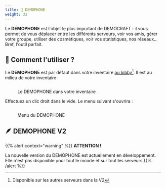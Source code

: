 ```yaml
---
title: 📱 DEMOPHONE
weight: 32
---
```


Le **DEMOPHONE** est l'objet le plus important de DEMOCRAFT : il vous permet de vous déplacer entre les différents serveurs, voir vos amis, gérer votre groupe, utiliser des cosmétiques, voir vos statistiques, nos réseaux... Bref, l'outil parfait.

## 🧐  Comment l'utiliser ?

Le **DEMOPHONE** est par défaut dans votre inventaire [au lobby](#user-content-fn-1)[^1]. Il est au milieu de votre inventaire

<figure><img src="../.gitbook/assets/image.png" alt=""><figcaption><p>Le DEMOPHONE dans votre inventaire</p></figcaption></figure>

Effectuez un clic droit dans le vide. Le menu suivant s'ouvrira :

<figure><img src="../.gitbook/assets/image (1).png" alt=""><figcaption><p>Menu du DEMOPHONE</p></figcaption></figure>

## 🪶 DEMOPHONE V2

{{% alert context="warning" %}}
**ATTENTION !**

La nouvelle version du DEMOPHONE est actuellement en développement. Elle n'est pas disponible pour tout le monde et sur tout les serveurs
{{% /alert %}}

[^1]: Disponible sur les autres serveurs dans la V2
